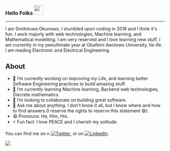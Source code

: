 
### Hello Folks <img src="https://raw.githubusercontent.com/MartinHeinz/MartinHeinz/master/wave.gif" width="30px">
<hr></hr>
I am Similoluwa Okunowo, I stumbled upon coding in 2018 and I think it's fun. I work majorly with web technologies, Machine learning, and Mathematical modelling. I am very reserved and I love learning new stuff. I am currently in my penultimate year at Obafemi Awolowo University, Ile-ife. I am reading Electronic and Electrical Engineering. 

## About
- 🔭 I’m currently working on improving my Life, and learning better Software Engineering practices to build amazing stuff.
- 🌱 I’m currently learning Machine learning, Backend web technologies, Discrete mathematics.
- 👯 I’m looking to collaborate on building great software.
- 💬 Ask me about anything. I don't know it all, but I know where and how to find answers.(I reserve the rights to reserve this statement 😄)
- 😄 Pronouns: He, Him, His.
- ⚡ Fun fact: I love PEACE and I cherish my solitude.

You can find me on n [![Twitter][1.2]][1],  or on [![LinkedIn][3.2]][3].

<img align="center" src="https://github-readme-stats.vercel.app/api/<CARD_TYPE>/?username=<USERNAME>&theme=<THEME_NAME>" />



<!-- links to social media icons -->

<!-- icons with padding -->

[1.1]: http://i.imgur.com/tXSoThF.png (twitter icon with padding)
[2.1]: http://i.imgur.com/0o48UoR.png (github icon with padding)

<!-- icons without padding -->

[1.2]: http://i.imgur.com/wWzX9uB.png (twitter icon without padding)
[2.2]: http://i.imgur.com/9I6NRUm.png (github icon without padding)
[3.2]: https://raw.githubusercontent.com/MartinHeinz/MartinHeinz/master/linkedin-3-16.png (LinkedIn icon without padding)


<!-- links to your social media accounts -->

[1]: https://twitter.com/__ademola__
[2]: https://github.com/rexsimiloluwah
[3]: https://www.linkedin.com/in/similoluwa-okunowo-595787179

